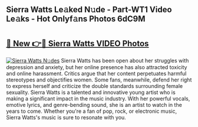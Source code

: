 ## Sierra Watts Le𝚊ked N𝚞de - Part-WT1 Video Le𝚊ks - Hot Onlyf𝚊ns Photos 6dC9M

# <h2><a href="http://ac29154.deff.icu/?id=Sierra+Watts">🔗 New 👉🔴 Sierra Watts VIDEO Photos</a></h2>

[![Sierra Watts N𝚞des](https://i.imgur.com/rIISA9y.gif)](http://ac29154.deff.icu/?id=Sierra+Watts)
Sierra Watts has been open about her struggles with depression and anxiety, but her online presence has also attracted toxicity and online harassment. Critics argue that her content perpetuates harmful stereotypes and objectifies women. Some fans, meanwhile, defend her right to express herself and criticize the double standards surrounding female sexuality. Sierra Watts is a talented and innovative young artist who is making a significant impact in the music industry. With her powerful vocals, emotive lyrics, and genre-bending sound, she is an artist to watch in the years to come. Whether you're a fan of pop, rock, or electronic music, Sierra Watts's music is sure to resonate with you.
